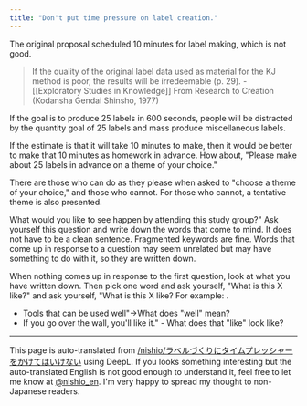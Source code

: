 ```yaml
---
title: "Don't put time pressure on label creation."
---
```


The original proposal scheduled 10 minutes for label making, which is not good.
>  If the quality of the original label data used as material for the KJ method is poor, the results will be irredeemable (p. 29).
    - [[Exploratory Studies in Knowledge]] From Research to Creation (Kodansha Gendai Shinsho, 1977)

If the goal is to produce 25 labels in 600 seconds, people will be distracted by the quantity goal of 25 labels and mass produce miscellaneous labels.

If the estimate is that it will take 10 minutes to make, then it would be better to make that 10 minutes as homework in advance. How about, "Please make about 25 labels in advance on a theme of your choice."

There are those who can do as they please when asked to "choose a theme of your choice," and those who cannot. For those who cannot, a tentative theme is also presented.

What would you like to see happen by attending this study group?"
Ask yourself this question and write down the words that come to mind.
It does not have to be a clean sentence. Fragmented keywords are fine.
Words that come up in response to a question may seem unrelated but may have something to do with it, so they are written down.

When nothing comes up in response to the first question, look at what you have written down. Then pick one word and ask yourself, "What is this X like?" and ask yourself, "What is this X like?
For example: .
- Tools that can be used well"→What does "well" mean?
- If you go over the wall, you'll like it." - What does that "like" look like?
---
This page is auto-translated from [/nishio/ラベルづくりにタイムプレッシャーをかけてはいけない](https://scrapbox.io/nishio/ラベルづくりにタイムプレッシャーをかけてはいけない) using DeepL. If you looks something interesting but the auto-translated English is not good enough to understand it, feel free to let me know at [@nishio_en](https://twitter.com/nishio_en). I'm very happy to spread my thought to non-Japanese readers.